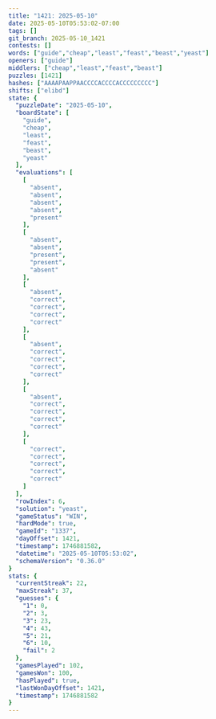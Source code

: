 ```yaml
---
title: "1421: 2025-05-10"
date: 2025-05-10T05:53:02-07:00
tags: []
git_branch: 2025-05-10_1421
contests: []
words: ["guide","cheap","least","feast","beast","yeast"]
openers: ["guide"]
middlers: ["cheap","least","feast","beast"]
puzzles: [1421]
hashes: ["AAAAPAAPPAACCCCACCCCACCCCCCCCC"]
shifts: ["elibd"]
state: {
  "puzzleDate": "2025-05-10",
  "boardState": [
    "guide",
    "cheap",
    "least",
    "feast",
    "beast",
    "yeast"
  ],
  "evaluations": [
    [
      "absent",
      "absent",
      "absent",
      "absent",
      "present"
    ],
    [
      "absent",
      "absent",
      "present",
      "present",
      "absent"
    ],
    [
      "absent",
      "correct",
      "correct",
      "correct",
      "correct"
    ],
    [
      "absent",
      "correct",
      "correct",
      "correct",
      "correct"
    ],
    [
      "absent",
      "correct",
      "correct",
      "correct",
      "correct"
    ],
    [
      "correct",
      "correct",
      "correct",
      "correct",
      "correct"
    ]
  ],
  "rowIndex": 6,
  "solution": "yeast",
  "gameStatus": "WIN",
  "hardMode": true,
  "gameId": "1337",
  "dayOffset": 1421,
  "timestamp": 1746881582,
  "datetime": "2025-05-10T05:53:02",
  "schemaVersion": "0.36.0"
}
stats: {
  "currentStreak": 22,
  "maxStreak": 37,
  "guesses": {
    "1": 0,
    "2": 3,
    "3": 23,
    "4": 43,
    "5": 21,
    "6": 10,
    "fail": 2
  },
  "gamesPlayed": 102,
  "gamesWon": 100,
  "hasPlayed": true,
  "lastWonDayOffset": 1421,
  "timestamp": 1746881582
}
---
```

<!-- more -->
